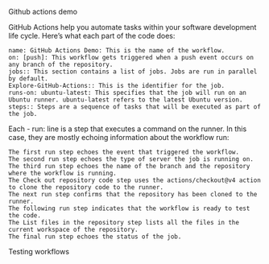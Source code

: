 Github actions demo 

GitHub Actions help you automate tasks within your software development life cycle. Here’s what each part of the code does:

    name: GitHub Actions Demo: This is the name of the workflow.
    on: [push]: This workflow gets triggered when a push event occurs on any branch of the repository.
    jobs:: This section contains a list of jobs. Jobs are run in parallel by default.
    Explore-GitHub-Actions:: This is the identifier for the job.
    runs-on: ubuntu-latest: This specifies that the job will run on an Ubuntu runner. ubuntu-latest refers to the latest Ubuntu version.
    steps:: Steps are a sequence of tasks that will be executed as part of the job.
Each - run: line is a step that executes a command on the runner. In this case, they are mostly echoing information about the workflow run:

    The first run step echoes the event that triggered the workflow.
    The second run step echoes the type of server the job is running on.
    The third run step echoes the name of the branch and the repository where the workflow is running.
    The Check out repository code step uses the actions/checkout@v4 action to clone the repository code to the runner.
    The next run step confirms that the repository has been cloned to the runner.
    The following run step indicates that the workflow is ready to test the code.
    The List files in the repository step lists all the files in the current workspace of the repository.
    The final run step echoes the status of the job.

Testing workflows
